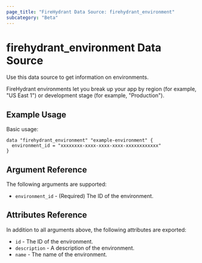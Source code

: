 ```yaml
---
page_title: "FireHydrant Data Source: firehydrant_environment"
subcategory: "Beta"
---
```


# firehydrant_environment Data Source

Use this data source to get information on environments.

FireHydrant environments let you break up your app by region (for example, "US East 1") 
or development stage (for example, "Production").

## Example Usage

Basic usage:
```hcl
data "firehydrant_environment" "example-environment" {
  environment_id = "xxxxxxxx-xxxx-xxxx-xxxx-xxxxxxxxxxxx"
}
```

## Argument Reference

The following arguments are supported:

* `environment_id` - (Required) The ID of the environment.

## Attributes Reference

In addition to all arguments above, the following attributes are exported:

* `id` - The ID of the environment.
* `description` - A description of the environment.
* `name` - The name of the environment.
